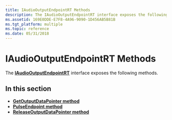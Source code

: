 ```yaml
---
title: IAudioOutputEndpointRT Methods
description: The IAudioOutputEndpointRT interface exposes the following methods.
ms.assetid: 169E0DDE-E7F8-4A96-9090-1D456AB5B81B
ms.tgt_platform: multiple
ms.topic: reference
ms.date: 05/31/2018
---
```


# IAudioOutputEndpointRT Methods

The [**IAudioOutputEndpointRT**](/windows/desktop/api/Audioengineendpoint/nn-audioengineendpoint-iaudiooutputendpointrt) interface exposes the following methods.

## In this section

-   [**GetOutputDataPointer method**](/windows/desktop/api/Audioengineendpoint/nf-audioengineendpoint-iaudiooutputendpointrt-getoutputdatapointer)
-   [**PulseEndpoint method**](/windows/desktop/api/Audioengineendpoint/nf-audioengineendpoint-iaudiooutputendpointrt-pulseendpoint)
-   [**ReleaseOutputDataPointer method**](/windows/desktop/api/Audioengineendpoint/nf-audioengineendpoint-iaudiooutputendpointrt-releaseoutputdatapointer)

 

 




